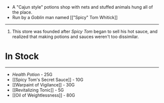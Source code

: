 - A "Cajun style" potions shop with nets and stuffed animals hung all of the place.
- Run by a *Goblin* man named [["Spicy" Tom Whitick]]

---
1. This store was founded after *Spicy Tom* began to sell his hot sauce, and realized that making potions and sauces weren't too dissimilar.

# In Stock
---
- *Health Potion* - 25G
- [[Spicy Tom's Secret Sauce]] - 10G
- [[Warpaint of Vigilance]] - 30G
- [[Revitalizing Tonic]] - 5G
- [[Oil of Weightlessness]] - 80G